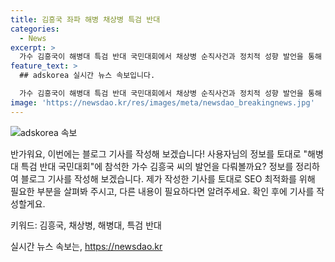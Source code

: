 ```yaml
---
title: 김흥국 좌파 해병 채상병 특검 반대
categories:
  - News
excerpt: >
  가수 김흥국이 해병대 특검 반대 국민대회에서 채상병 순직사건과 정치적 성향 발언을 통해 논란을 빚었다. 김씨는 가짜‧좌파 해병이라며 정치적 견해를 피력했고, 해병대를 정치적으로 이용하고 있다고 주장했다. 또한, 해병대 선후배들에 대한 지지를 호소하며 정치적 비판에 대응하겠다고 밝혔다. 김씨의 발언은 해병대와 정치적 논란을 불러일으키며 화제를 모았다.
feature_text: >
  ## adskorea 실시간 뉴스 속보입니다.

  가수 김흥국이 해병대 특검 반대 국민대회에서 채상병 순직사건과 정치적 성향 발언을 통해 논란을 빚었다. 김씨는 가짜‧좌파 해병이라며 정치적 견해를 피력했고, 해병대를 정치적으로 이용하고 있다고 주장했다. 또한, 해병대 선후배들에 대한 지지를 호소하며 정치적 비판에 대응하겠다고 밝혔다. 김씨의 발언은 해병대와 정치적 논란을 불러일으키며 화제를 모았다.
image: 'https://newsdao.kr/res/images/meta/newsdao_breakingnews.jpg'
---
```


<p><img src="https://newsdao.kr/res/images/meta/newsdao_breakingnews.jpg" alt="adskorea 속보" /></p>

<p>반가워요, 이번에는 블로그 기사를 작성해 보겠습니다! 사용자님의 정보를 토대로 "해병대 특검 반대 국민대회"에 참석한 가수 김흥국 씨의 발언을 다뤄볼까요? 정보를 정리하여 블로그 기사를 작성해 보겠습니다. 제가 작성한 기사를 토대로 SEO 최적화를 위해 필요한 부분을 살펴봐 주시고, 다른 내용이 필요하다면 알려주세요. 확인 후에 기사를 작성할게요. </p>

<p>키워드: 김흥국, 채상병, 해병대, 특검 반대</p>
실시간 뉴스 속보는, <a href="https://newsdao.kr" rel="dofollow">https://newsdao.kr</a>


